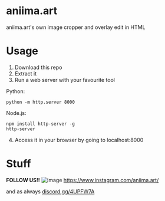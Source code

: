 # aniima.art
aniima.art's own image cropper and overlay edit in HTML

# Usage
1. Download this repo
2. Extract it
3. Run a web server with your favourite tool

Python:
```
python -m http.server 8000
```

Node.js:
```
npm install http-server -g
http-server
```

4. Access it in your browser by going to localhost:8000

# Stuff
**FOLLOW US!!**
![image](https://user-images.githubusercontent.com/51734083/207869867-be03916f-b145-4672-a7b2-c6cc98cb81e9.png)
https://www.instagram.com/aniima.art/


and as always
[discord.gg/4UPFW7A](https://discord.gg/4UPFW7A)
